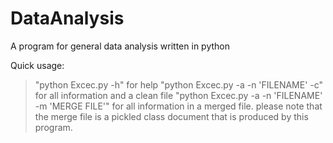 DataAnalysis
============

A program for general data analysis written in python

Quick usage:
> "python Excec.py -h" for help
> "python Excec.py -a -n 'FILENAME' -c" for all information and a clean file
> "python Excec.py -a -n 'FILENAME' -m 'MERGE FILE'" for all information in a merged file.
please note that the merge file is a pickled class document that is produced by this program.

